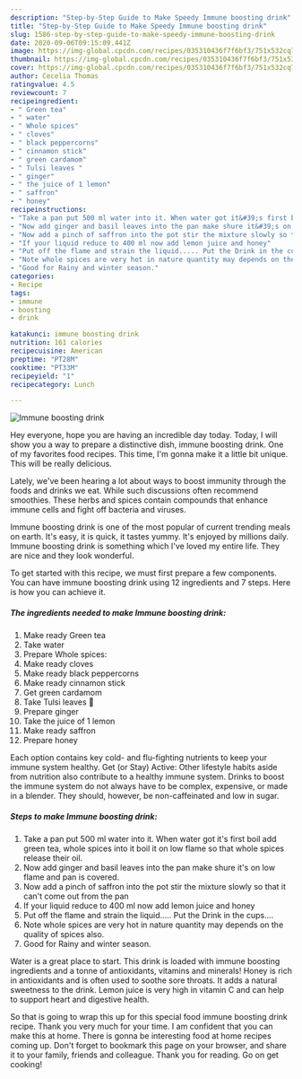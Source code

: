 ```yaml
---
description: "Step-by-Step Guide to Make Speedy Immune boosting drink"
title: "Step-by-Step Guide to Make Speedy Immune boosting drink"
slug: 1586-step-by-step-guide-to-make-speedy-immune-boosting-drink
date: 2020-09-06T09:15:09.441Z
image: https://img-global.cpcdn.com/recipes/035310436f7f6bf3/751x532cq70/immune-boosting-drink-recipe-main-photo.jpg
thumbnail: https://img-global.cpcdn.com/recipes/035310436f7f6bf3/751x532cq70/immune-boosting-drink-recipe-main-photo.jpg
cover: https://img-global.cpcdn.com/recipes/035310436f7f6bf3/751x532cq70/immune-boosting-drink-recipe-main-photo.jpg
author: Cecelia Thomas
ratingvalue: 4.5
reviewcount: 7
recipeingredient:
- " Green tea"
- " water"
- " Whole spices"
- " cloves"
- " black peppercorns"
- " cinnamon stick"
- " green cardamom"
- " Tulsi leaves "
- " ginger"
- " the juice of 1 lemon"
- " saffron"
- " honey"
recipeinstructions:
- "Take a pan put 500 ml water into it. When water got it&#39;s first boil add green tea, whole spices into it boil it on low flame so that whole spices release their oil."
- "Now add ginger and basil leaves into the pan make shure it&#39;s on low flame and pan is covered."
- "Now add a pinch of saffron into the pot stir the mixture slowly so that it can&#39;t come out from the pan"
- "If your liquid reduce to 400 ml now add lemon juice and honey"
- "Put off the flame and strain the liquid..... Put the Drink in the cups...."
- "Note whole spices are very hot in nature quantity may depends on the quality of spices also."
- "Good for Rainy and winter season."
categories:
- Recipe
tags:
- immune
- boosting
- drink

katakunci: immune boosting drink 
nutrition: 161 calories
recipecuisine: American
preptime: "PT28M"
cooktime: "PT33M"
recipeyield: "1"
recipecategory: Lunch

---
```



![Immune boosting drink](https://img-global.cpcdn.com/recipes/035310436f7f6bf3/751x532cq70/immune-boosting-drink-recipe-main-photo.jpg)

Hey everyone, hope you are having an incredible day today. Today, I will show you a way to prepare a distinctive dish, immune boosting drink. One of my favorites food recipes. This time, I'm gonna make it a little bit unique. This will be really delicious.

Lately, we&#39;ve been hearing a lot about ways to boost immunity through the foods and drinks we eat. While such discussions often recommend smoothies. These herbs and spices contain compounds that enhance immune cells and fight off bacteria and viruses.

Immune boosting drink is one of the most popular of current trending meals on earth. It's easy, it is quick, it tastes yummy. It's enjoyed by millions daily. Immune boosting drink is something which I've loved my entire life. They are nice and they look wonderful.


To get started with this recipe, we must first prepare a few components. You can have immune boosting drink using 12 ingredients and 7 steps. Here is how you can achieve it.

<!--inarticleads1-->

##### The ingredients needed to make Immune boosting drink:

1. Make ready  Green tea
1. Take  water
1. Prepare  Whole spices:
1. Make ready  cloves
1. Make ready  black peppercorns
1. Make ready  cinnamon stick
1. Get  green cardamom
1. Take  Tulsi leaves 🌿
1. Prepare  ginger
1. Take  the juice of 1 lemon
1. Make ready  saffron
1. Prepare  honey


Each option contains key cold- and flu-fighting nutrients to keep your immune system healthy. Get (or Stay) Active: Other lifestyle habits aside from nutrition also contribute to a healthy immune system. Drinks to boost the immune system do not always have to be complex, expensive, or made in a blender. They should, however, be non-caffeinated and low in sugar. 

<!--inarticleads2-->

##### Steps to make Immune boosting drink:

1. Take a pan put 500 ml water into it. When water got it&#39;s first boil add green tea, whole spices into it boil it on low flame so that whole spices release their oil.
1. Now add ginger and basil leaves into the pan make shure it&#39;s on low flame and pan is covered.
1. Now add a pinch of saffron into the pot stir the mixture slowly so that it can&#39;t come out from the pan
1. If your liquid reduce to 400 ml now add lemon juice and honey
1. Put off the flame and strain the liquid..... Put the Drink in the cups....
1. Note whole spices are very hot in nature quantity may depends on the quality of spices also.
1. Good for Rainy and winter season.


Water is a great place to start. This drink is loaded with immune boosting ingredients and a tonne of antioxidants, vitamins and minerals! Honey is rich in antioxidants and is often used to soothe sore throats. It adds a natural sweetness to the drink. Lemon juice is very high in vitamin C and can help to support heart and digestive health. 

So that is going to wrap this up for this special food immune boosting drink recipe. Thank you very much for your time. I am confident that you can make this at home. There is gonna be interesting food at home recipes coming up. Don't forget to bookmark this page on your browser, and share it to your family, friends and colleague. Thank you for reading. Go on get cooking!
